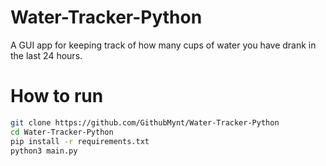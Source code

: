 # Water-Tracker-Python
A GUI app for keeping track of how many cups of water you have drank in the last 24 hours. 

# How to run
```bash
git clone https://github.com/GithubMynt/Water-Tracker-Python 
cd Water-Tracker-Python
pip install -r requirements.txt 
python3 main.py
``` 

